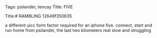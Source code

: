 Tags: psilander, tencay
Title: FIVE
  
Title:# RAMBLING 12649f350635  
  
a different uicc form factor required for an iphone five. connect, start and run home from psilander, the last two kilometers real slow and struggling